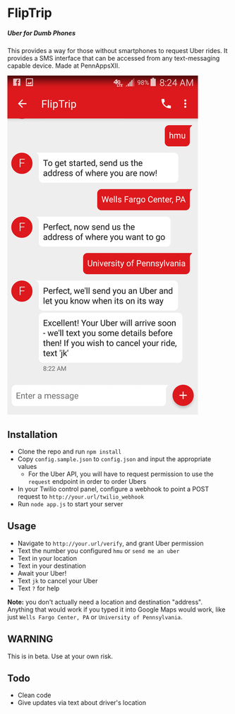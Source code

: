# FlipTrip
##### Uber for Dumb Phones

This provides a way for those without smartphones to request Uber rides. It provides a SMS interface that can be accessed from any text-messaging capable device. Made at PennAppsXII. 

![screen shot](https://raw.githubusercontent.com/3RPM/FlipTrip/master/screen_shot.png)

## Installation

* Clone the repo and run `npm install`
* Copy `config.sample.json` to `config.json` and input the appropriate values
	* For the Uber API, you will have to request permission to use the `request` endpoint in order to order Ubers
* In your Twilio control panel, configure a webhook to point a POST request to `http://your.url/twilio_webhook`
* Run `node app.js` to start your server

## Usage

* Navigate to `http://your.url/verify`, and grant Uber permission
* Text the number you configured `hmu` or `send me an uber`
* Text in your location
* Text in your destination
* Await your Uber!
* Text `jk` to cancel your Uber
* Text `?` for help

**Note:** you don't actually need a location and destination "address". Anything that would work if you typed it into Google Maps would work, like just `Wells Fargo Center, PA` or `University of Pennsylvania`.


## WARNING

This is in beta. Use at your own risk.


## Todo

* Clean code
* Give updates via text about driver's location